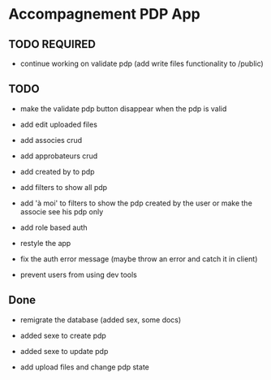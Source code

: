 # Accompagnement PDP App

## TODO REQUIRED

- continue working on validate pdp (add write files functionality to /public)

## TODO

- make the validate pdp button disappear when the pdp is valid

- add edit uploaded files

- add associes crud

- add approbateurs crud

- add created by to pdp

- add filters to show all pdp

- add 'à moi' to filters to show the pdp created by the user or make the associe
  see his pdp only

- add role based auth

- restyle the app

- fix the auth error message (maybe throw an error and catch it in client)

- prevent users from using dev tools

## Done

- remigrate the database (added sex, some docs)

- added sexe to create pdp

- added sexe to update pdp

- add upload files and change pdp state
